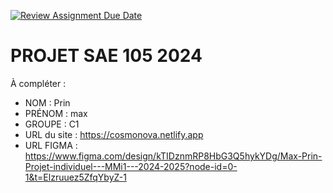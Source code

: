 [![Review Assignment Due Date](https://classroom.github.com/assets/deadline-readme-button-22041afd0340ce965d47ae6ef1cefeee28c7c493a6346c4f15d667ab976d596c.svg)](https://classroom.github.com/a/tqlspz30)
# PROJET SAE 105 2024

À compléter :

- NOM : Prin
- PRÉNOM : max
- GROUPE : C1
- URL du site : https://cosmonova.netlify.app
- URL FIGMA : https://www.figma.com/design/kTIDznmRP8HbG3Q5hykYDg/Max-Prin-Projet-individuel---MMi1---2024-2025?node-id=0-1&t=Elzruuez5ZfqYbyZ-1
